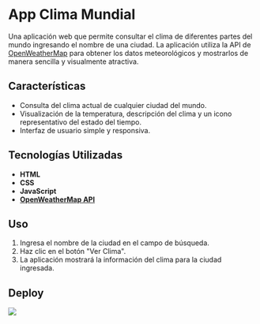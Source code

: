 # App Clima Mundial

Una aplicación web que permite consultar el clima de diferentes partes del mundo ingresando el nombre de una ciudad. La aplicación utiliza la API de [OpenWeatherMap](https://openweathermap.org/) para obtener los datos meteorológicos y mostrarlos de manera sencilla y visualmente atractiva.

## Características

- Consulta del clima actual de cualquier ciudad del mundo.
- Visualización de la temperatura, descripción del clima y un icono representativo del estado del tiempo.
- Interfaz de usuario simple y responsiva.

## Tecnologías Utilizadas

- **HTML**
- **CSS**
- **JavaScript**
- **[OpenWeatherMap API](https://openweathermap.org/api)**

## Uso

1. Ingresa el nombre de la ciudad en el campo de búsqueda.
2. Haz clic en el botón "Ver Clima".
3. La aplicación mostrará la información del clima para la ciudad ingresada.

## Deploy

[![](https://img.shields.io/badge/Netlify-00C7B7?style=for-the-badge&logo=netlify&logoColor=white)](https://app-clima-mundial.netlify.app/)
